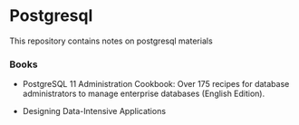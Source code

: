 # Postgresql

This repository contains notes on postgresql materials

### Books
* PostgreSQL 11 Administration Cookbook: Over 175 recipes for database administrators to manage enterprise databases (English Edition).

* Designing Data-Intensive Applications
